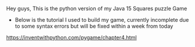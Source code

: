 Hey guys,
This is the python version of my Java 15 Squares puzzle Game
- Below is the tutorial I used to build my game, currently incomplete due to some syntax errors but will be fixed within a week from today

https://inventwithpython.com/pygame/chapter4.html
